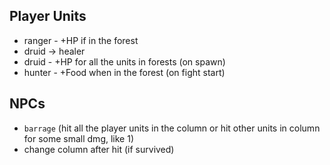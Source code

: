 

## Player Units

- ranger - +HP if in the forest
- druid -> healer
- druid - +HP for all the units in forests (on spawn)
- hunter - +Food when in the forest (on fight start)


## NPCs

- `barrage` (hit all the player units in the column or hit other units in column for some small dmg, like 1)
- change column after hit (if survived)
